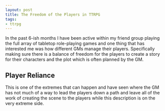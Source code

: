 ```yaml
---
layout: post
title: The Freedom of the Players in TTRPG
tags:
- ttrpg
---
```


In the past 6-ish months I have been active within my friend group playing the full array of tabletop role-playing games and one thing that has interested me was how different GMs manage their players. Specifically making sure there is a balance of freedom for the players to create a story for their characters and the plot which is often planned by the GM.

## Player Reliance

This is one of the extremes that can happen and have seen where the GM has not much of a way to lead the players down a path and leave all of the work of creating the scene to the players while this description is on the very extreme side.

